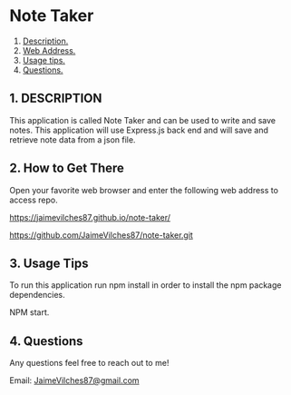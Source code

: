 # Note Taker

1. [ Description. ](#desc)
2. [ Web Address. ](#web-address)
3. [ Usage tips. ](#usage)
4. [ Questions. ](#questions)

<a name="desc"></a>
## 1. DESCRIPTION

This application is called Note Taker and can be used to write and save notes.
This application will use Express.js back end and will save and retrieve note data from a json file.

<a name="web-address"></a>
## 2. How to Get There

Open your favorite web browser and enter the following web address to access repo.

https://jaimevilches87.github.io/note-taker/

https://github.com/JaimeVilches87/note-taker.git

<a name="usage"></a>
## 3. Usage Tips

To run this application run npm install in order to install the npm package dependencies.

NPM start.

<a name="questions"></a>
## 4. Questions

Any questions feel free to reach out to me!

Email: JaimeVilches87@gmail.com
